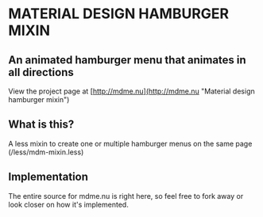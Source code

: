 # MATERIAL DESIGN HAMBURGER MIXIN

## An animated hamburger menu that animates in all directions

View the project page at [http://mdme.nu](http://mdme.nu "Material design hamburger mixin")

## What is this?

A less mixin to create one or multiple hamburger menus on the same page (/less/mdm-mixin.less)

## Implementation

The entire source for mdme.nu is right here, so feel free to fork away or look closer on how it's implemented.
